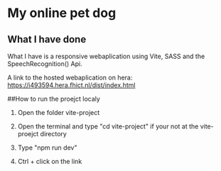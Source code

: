 # My online pet dog



## What I have done

What I have is a responsive webaplication using Vite, SASS and the SpeechRecognition() Api.

A link to the hosted webaplication on hera: https://i493594.hera.fhict.nl/dist/index.html

##How to run the proejct localy

1. Open the folder vite-project

2. Open the terminal and type "cd vite-project" if your not at the vite-proejct directory

3. Type "npm run dev"

4. Ctrl + click on the link

